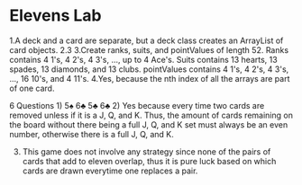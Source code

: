 # Elevens Lab
1.A deck and a card are separate, but a deck class creates an ArrayList of card objects.
2.3
3.Create ranks, suits, and pointValues of length 52. Ranks contains 4 1's, 4 2's, 4 3's, ..., up to 4 Ace's. Suits contains 13 hearts, 13 spades, 13 diamonds, and 13 clubs. pointValues contains 4 1's, 4 2's, 4 3's, ..., 16 10's, and 4 11's.
4.Yes, because the nth index of all the arrays are part of one card.

6 Questions
1)
5♠ 6♣
5♣ 6♣
2) Yes because every time two cards are removed unless if it is a J, Q, and K. Thus, the amount of cards remaining on the board without there being a full J, Q, and K set must always be an even number, otherwise there is a full J, Q, and K.

3) This game does not involve any strategy since none of the pairs of cards that add to eleven overlap, thus it is pure luck based on which cards are drawn everytime one replaces a pair.
